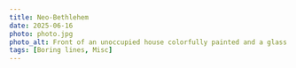 ```yaml
---
title: Neo-Bethlehem
date: 2025-06-16
photo: photo.jpg
photo_alt: Front of an unoccupied house colorfully painted and a glass painted as painted glass showing the birth of Jesus
tags: [Boring lines, Misc]
---
```

